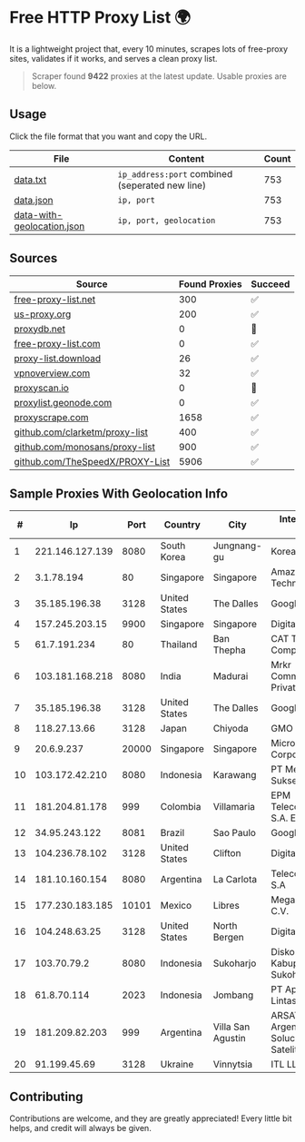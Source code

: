 
# Free HTTP Proxy List 🌍

It is a lightweight project that, every 10 minutes, scrapes lots of free-proxy sites, validates if it works, and serves a clean proxy list.


> Scraper found **9422** proxies at the latest update. Usable proxies are below.

## Usage

Click the file format that you want and copy the URL.


|File|Content|Count|
|----|-------|-----|
|[data.txt](https://raw.githubusercontent.com/themiralay/Proxy-List-World/master/data.txt)|`ip_address:port` combined (seperated new line)|753|
|[data.json](https://raw.githubusercontent.com/themiralay/Proxy-List-World/master/data.json)|`ip, port`|753|
|[data-with-geolocation.json](https://raw.githubusercontent.com/themiralay/Proxy-List-World/master/data-with-geolocation.json)|`ip, port, geolocation`|753|

## Sources

|Source|Found Proxies|Succeed|
|------|-------------|-------|
|[free-proxy-list.net](https://free-proxy-list.net)|300|✅|
|[us-proxy.org](https://www.us-proxy.org)|200|✅|
|[proxydb.net](http://proxydb.net)|0|🚫|
|[free-proxy-list.com](https://free-proxy-list.com/?page=&port=&type%5B%5D=http&type%5B%5D=https&up_time=0&search=Search)|0|✅|
|[proxy-list.download](https://www.proxy-list.download/HTTP)|26|✅|
|[vpnoverview.com](https://vpnoverview.com/privacy/anonymous-browsing/free-proxy-servers)|32|✅|
|[proxyscan.io](https://www.proxyscan.io)|0|🚫|
|[proxylist.geonode.com](https://proxylist.geonode.com/api/proxy-list?limit=300&page=1&sort_by=lastChecked&sort_type=desc&protocols=http,https)|0|✅|
|[proxyscrape.com](https://api.proxyscrape.com/v2/?request=displayproxies&protocol=http&timeout=10000&country=all&ssl=all&anonymity=all)|1658|✅|
|[github.com/clarketm/proxy-list](https://raw.githubusercontent.com/clarketm/proxy-list/master/proxy-list-raw.txt)|400|✅|
|[github.com/monosans/proxy-list](https://raw.githubusercontent.com/monosans/proxy-list/main/proxies/http.txt)|900|✅|
|[github.com/TheSpeedX/PROXY-List](https://raw.githubusercontent.com/TheSpeedX/PROXY-List/master/http.txt)|5906|✅|


## Sample Proxies With Geolocation Info

|#|Ip|Port|Country|City|Internet Service Provider|
|-|--|----|-------|----|-------------------------|
|1|221.146.127.139|8080|South Korea|Jungnang-gu|Korea Telecom|
|2|3.1.78.194|80|Singapore|Singapore|Amazon Technologies Inc.|
|3|35.185.196.38|3128|United States|The Dalles|Google LLC|
|4|157.245.203.15|9900|Singapore|Singapore|DigitalOcean, LLC|
|5|61.7.191.234|80|Thailand|Ban Thepha|CAT Telecom Public Company Limited|
|6|103.181.168.218|8080|India|Madurai|Mrkr Communications Private Limited|
|7|35.185.196.38|3128|United States|The Dalles|Google LLC|
|8|118.27.13.66|3128|Japan|Chiyoda|GMO Internet, Inc.|
|9|20.6.9.237|20000|Singapore|Singapore|Microsoft Corporation|
|10|103.172.42.210|8080|Indonesia|Karawang|PT Media Solusi Sukses|
|11|181.204.81.178|999|Colombia|Villamaria|EPM Telecomunicaciones S.A. E.S.P.|
|12|34.95.243.122|8081|Brazil|Sao Paulo|Google LLC|
|13|104.236.78.102|3128|United States|Clifton|DigitalOcean, LLC|
|14|181.10.160.154|8080|Argentina|La Carlota|Telecom Argentina S.A|
|15|177.230.183.185|10101|Mexico|Libres|Mega Cable, S.A. de C.V.|
|16|104.248.63.25|3128|United States|North Bergen|DigitalOcean, LLC|
|17|103.70.79.2|8080|Indonesia|Sukoharjo|Diskominfo Kabupaten Sukoharjo|
|18|61.8.70.114|2023|Indonesia|Jombang|PT Aplikanusa Lintasarta|
|19|181.209.82.203|999|Argentina|Villa San Agustin|ARSAT - Empresa Argentina de Soluciones Satelitales S.A|
|20|91.199.45.69|3128|Ukraine|Vinnytsia|ITL LLC|



## Contributing

Contributions are welcome, and they are greatly appreciated! Every
little bit helps, and credit will always be given.

